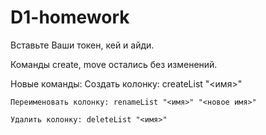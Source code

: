# D1-homework

Вставьте Ваши токен, кей и айди.

Команды create, move остались без изменений.

Новые команды:
    Создать колонку: createList "<имя>"
    
    Переименовать колонку: renameList "<имя>" "<новое имя>"
    
    Удалить колонку: deleteList "<имя>"
    
